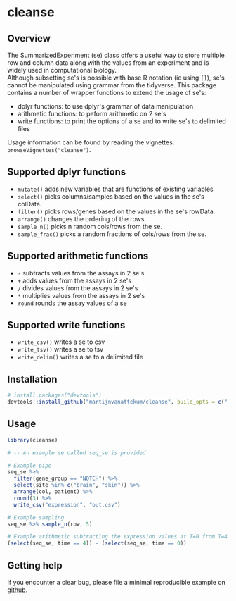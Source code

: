 
# cleanse

## Overview

The SummarizedExperiment (se) class offers a useful way to store multiple row and column data along with the values from an experiment and is widely used in computational biology.  
Although subsetting se's is possible with base R notation (ie using ```[]```), se's cannot be manipulated using grammar from the tidyverse. This package contains a number of wrapper functions to extend the usage of se's:
- dplyr functions: to use dplyr's grammar of data manipulation
- arithmetic functions: to peform arithmetic on 2 se's
- write functions: to print the options of a se and to write se's to delimited files

Usage information can be found by reading the vignettes: `browseVignettes("cleanse")`.

## Supported dplyr functions

  - `mutate()` adds new variables that are functions of existing
    variables
  - `select()` picks columns/samples based on the values in the se's colData.
  - `filter()` picks rows/genes based on the values in the se's rowData.
  - `arrange()` changes the ordering of the rows.
  - `sample_n()` picks n random cols/rows from the se.
  - `sample_frac()` picks a random fractions of cols/rows from the se.

## Supported arithmetic functions

  - `-` subtracts values from the assays in 2 se's
  - `+` adds values from the assays in 2 se's
  - `/` divides values from the assays in 2 se's
  - `*` multiplies values from the assays in 2 se's
  - `round` rounds the assay values of a se

## Supported write functions

  - `write_csv()` writes a se to csv
  - `write_tsv()` writes a se to tsv
  - `write_delim()` writes a se to a delimited file

## Installation
``` r
# install.packages("devtools")
devtools::install_github("martijnvanattekum/cleanse", build_opts = c("--no-resave-data", "--no-manual"))
```

## Usage
``` r
library(cleanse)

# -- An example se called seq_se is provided

# Example pipe
seq_se %>%
  filter(gene_group == "NOTCH") %>%
  select(site %in% c("brain", "skin")) %>%
  arrange(col, patient) %>%
  round(3) %>%
  write_csv("expression", "out.csv")

# Example sampling
seq_se %>% sample_n(row, 5)

# Example arithmetic subtracting the expression values at T=0 from T=4
(select(seq_se, time == 4)) - (select(seq_se, time == 0))
```

## Getting help

If you encounter a clear bug, please file a minimal reproducible example
on [github](https://github.com/martijnvanattekum/cleanse/issues).
